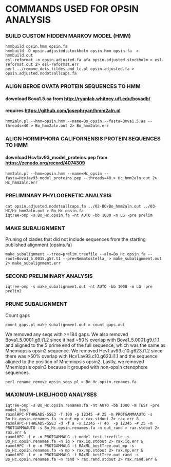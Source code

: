 # COMMANDS USED FOR OPSIN ANALYSIS

### BUILD CUSTOM HIDDEN MARKOV MODEL (HMM)
```
hmmbuild opsin.hmm opsin.fa
hmmbuild -O opsin.adjusted.stockholm opsin.hmm opsin.fa  > hmmbuild.out
esl-reformat -o opsin.adjusted.fa afa opsin.adjusted.stockholm > esl-reformat.out 2> esl-reformat.err
perl ../remove_dots_tildes_and_lc.pl opsin.adjusted.fa > opsin.adjusted.nodotsallcaps.fa
```

### ALIGN BEROE OVATA PROTEIN SEQUENCES TO HMM
#### download Bova1.5.aa from http://ryanlab.whitney.ufl.edu/bovadb/
#### requires https://github.com/josephryan/hmm2aln.pl

```
hmm2aln.pl --hmm=opsin.hmm --name=Bo_opsin --fasta=Bova1.5.aa --threads=40 > Bo_hmm2aln.out 2> Bo_hmm2aln.err
```

### ALIGN HORMIPHORA CALIFORNENSIS PROTEIN SEQUENCES TO HMM
#### download Hcv1av93_model_proteins.pep from https://zenodo.org/record/4074309

```
hmm2aln.pl --hmm=opsin.hmm --name=Hc_opsin --fasta=Hcv1av93_model_proteins.pep --threads=40 > Hc_hmm2aln.out 2> Hc_hmm2aln.err
```

### PRELIMINARY PHYLOGENETIC ANALYSIS
```
cat opsin.adjusted.nodotsallcaps.fa ../02-BO/Bo_hmm2aln.out ../03-HC/Hc_hmm2aln.out > Bo_Hc.opsin.fa
iqtree-omp -s Bo_Hc.opsin.fa -nt AUTO -bb 1000 -m LG -pre prelim
```

### MAKE SUBALIGNMENT
Pruning of clades that did not include sequences from the starting published alignment (opsins.fa)
```
make_subalignment --tree=prelim.treefile --aln=Bo_Hc.opsin.fa --root=Bova1_5.0015.g57.t1 --pre=Nematostella_ > make_subalignment.out 2> make_subalignment.err
```

### SECOND PRELIMINARY ANALYSIS
```
iqtree-omp -s make_subalignment.out -nt AUTO -bb 1000 -m LG -pre prelim2
```

### PRUNE SUBALIGNMENT
Count gaps
```
count_gaps.pl make_subalignment.out > count_gaps.out
```

We removed any seqs with >=184 gaps. We also removed Bova1_5.0001.g9.t1.2 since it had ~50% overlap with Bova1_5.0001.g9.t1.1 and aligned to the 5 prime end of the full sequence, which was the same as Mnemiopsis opsin2 sequence. We removed Hcv1.av93.c10.g623.i1.2 since there was >50% overlap with Hcv1.av93.c10.g623.i1.1 and the sequence aligned to the position of Mnemiopsis opsin2. Lastly, we removed Mnemiopsis opsin3 because it grouped with non-opsin ctenophore sequences.

```
perl rename_remove_opsin_seqs.pl > Bo_Hc.opsin.renames.fa
``` 

### MAXIMUM-LIKELIHOOD ANALYSES
```
iqtree-omp -s Bo_Hc.opsin.renames.fa -nt AUTO -bb 1000 -m TEST -pre model_test
raxmlHPC-PTHREADS-SSE3 -T 100 -p 12345 -# 25 -m PROTGAMMAAUTO -s Bo_Hc.opsin.renames.fa -n out_mp > rax.stdout 2> rax.err &
raxmlHPC-PTHREADS-SSE3 -d -f a -x 12345 -T 40  -p 12345 -# 25 -m PROTGAMMAAUTO -s Bo_Hc.opsin.renames.fa -n out_rand > rax.stdout 2> rax.err &
raxmlHPC -f e -m PROTGAMMALG -t model_test.treefile -s Bo_Hc.opsin.renames.fa -n iq > rax.iq.stdout 2> rax.iq.err &
raxmlHPC -f e -m PROTGAMMALG -t RAxML_bestTree.out_mp -s Bo_Hc.opsin.renames.fa -n mp > rax.mp.stdout 2> rax.mp.err &
raxmlHPC -f e -m PROTGAMMALG -t RAxML_bestTree.out_rand -s Bo_Hc.opsin.renames.fa -n rand > rax.rand.stdout 2> rax.rand.err &
```
